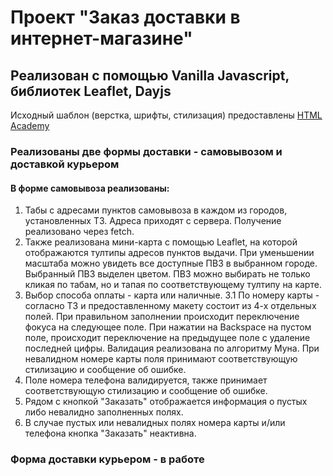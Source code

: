 # Проект "Заказ доставки в интернет-магазине"

## Реализован с помощью Vanilla Javascript, библиотек Leaflet, Dayjs

Исходный шаблон (верстка, шрифты, стилизация) предоставлены [HTML Academy](https://htmlacademy.ru/projects?_ga=2.169289257.948206913.1672570638-2106917507.1636362028)

### Реализованы две формы доставки - самовывозом и доставкой курьером

#### В форме самовывоза реализованы:
1. Табы с адресами пунктов самовывоза в каждом из городов, установленных ТЗ. Адреса приходят с сервера. Получение реализовано через fetch.
2. Также реализована мини-карта с помощью Leaflet, на которой отображаются тултипы адресов пунктов выдачи. При уменьшении масштаба можно увидеть все доступные ПВЗ в выбранном городе. Выбранный ПВЗ выделен цветом. ПВЗ можно выбирать не только кликая по табам, но и тапая по соответствующему тултипу на карте.
3. Выбор способа оплаты - карта или наличные.
3.1 По номеру карты - согласно ТЗ и предоставленному макету состоит из 4-х отдельных полей. При правильном заполнении происходит переключение фокуса на следующее поле. При нажатии на Backspace на пустом поле, происходит переключение на предыдущее поле с удаление последней цифры. Валидация реализована по алгоритму Муна. При невалидном номере карты поля принимают соответствующую стилизацию и сообщение об ошибке.
4. Поле номера телефона валидируется, также принимает соответствующую стилизацию и сообщение об ошибке.
5. Рядом с кнопкой "Заказать" отображается информация о пустых либо невалидно заполненных полях.
6. В случае пустых или невалидных полях номера карты и/или телефона кнопка "Заказать" неактивна.

### Форма доставки курьером - в работе
